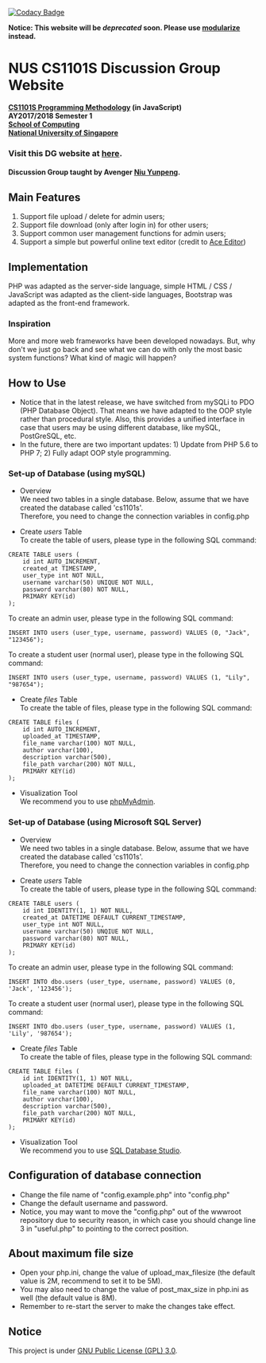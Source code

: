 [![Codacy Badge](https://api.codacy.com/project/badge/Grade/5aa02afb8707418cb0a219a08ea489cb)](https://www.codacy.com/app/yunpengn/CS1101S-DG-Website?utm_source=github.com&amp;utm_medium=referral&amp;utm_content=yunpengn/CS1101S-DG-Website&amp;utm_campaign=Badge_Grade)

**Notice: This website will be _deprecated_ soon. Please use [modularize](https://github.com/yunpengn/modularize) instead.**

# NUS CS1101S Discussion Group Website

__[CS1101S Programming Methodology](https://comp.nus.edu.sg/~cs1101s/) (in JavaScript)<br>
AY2017/2018 Semester 1<br>
[School of Computing](https://comp.nus.edu.sg/)<br>
[National University of Singapore](https://www.nus.edu.sg/)__

### Visit this DG website at [here](https://cs1101s.azurewebsites.net/).

#### Discussion Group taught by Avenger [Niu Yunpeng](https://comp.nus.edu.sg/~e0134079/).

## Main Features
1. Support file upload / delete for admin users;
2. Support file download (only after login in) for other users;
3. Support common user management functions for admin users;
4. Support a simple but powerful online text editor (credit to [Ace Editor](https://ace.c9.io/))

## Implementation
PHP was adapted as the server-side language, simple HTML / CSS / JavaScript was adapted as the client-side languages, Bootstrap was adapted as the front-end framework.

### Inspiration
More and more web frameworks have been developed nowadays. But, why don't we just go back and see what we can do with only the most basic system functions? What kind of magic will happen?

## How to Use
- Notice that in the latest release, we have switched from mySQLi to PDO (PHP Database Object). That means we have adapted to the OOP style rather than procedural style. Also, this provides a unified interface in case that users may be using different database, like mySQL, PostGreSQL, etc.
- In the future, there are two important updates: 1) Update from PHP 5.6 to PHP 7; 2) Fully adapt OOP style programming.

### Set-up of Database (using mySQL)
- Overview<br>
We need two tables in a single database. Below, assume that we have created the database called 'cs1101s'.<br>
Therefore, you need to change the connection variables in config.php

- Create _users_ Table<br>
To create the table of users, please type in the following SQL command:
```
CREATE TABLE users (
    id int AUTO_INCREMENT,
    created_at TIMESTAMP,
    user_type int NOT NULL,
    username varchar(50) UNIQUE NOT NULL,
    password varchar(80) NOT NULL,
    PRIMARY KEY(id)
);
```
To create an admin user, please type in the following SQL command:
```
INSERT INTO users (user_type, username, password) VALUES (0, "Jack", "123456");
```
To create a student user (normal user), please type in the following SQL command:
```
INSERT INTO users (user_type, username, password) VALUES (1, "Lily", "987654");
```

- Create _files_ Table<br>
To create the table of files, please type in the following SQL command:
```
CREATE TABLE files (
    id int AUTO_INCREMENT,
    uploaded_at TIMESTAMP,
    file_name varchar(100) NOT NULL,
    author varchar(100),
    description varchar(500),
    file_path varchar(200) NOT NULL,
    PRIMARY KEY(id)
);
```

- Visualization Tool<br>
We recommend you to use [phpMyAdmin](https://www.phpmyadmin.net/).

### Set-up of Database (using Microsoft SQL Server)
- Overview<br>
We need two tables in a single database. Below, assume that we have created the database called 'cs1101s'.<br>
Therefore, you need to change the connection variables in config.php

- Create _users_ Table<br>
To create the table of users, please type in the following SQL command:
```
CREATE TABLE users (
    id int IDENTITY(1, 1) NOT NULL,
    created_at DATETIME DEFAULT CURRENT_TIMESTAMP,
    user_type int NOT NULL,
    username varchar(50) UNQIUE NOT NULL,
    password varchar(80) NOT NULL,
    PRIMARY KEY(id)
);
```
To create an admin user, please type in the following SQL command:
```
INSERT INTO dbo.users (user_type, username, password) VALUES (0, 'Jack', '123456');
```
To create a student user (normal user), please type in the following SQL command:
```
INSERT INTO dbo.users (user_type, username, password) VALUES (1, 'Lily', '987654');
```

- Create _files_ Table<br>
To create the table of files, please type in the following SQL command:
```
CREATE TABLE files (
    id int IDENTITY(1, 1) NOT NULL,
    uploaded_at DATETIME DEFAULT CURRENT_TIMESTAMP,
    file_name varchar(100) NOT NULL,
    author varchar(100),
    description varchar(500),
    file_path varchar(200) NOT NULL,
    PRIMARY KEY(id)
);
```

- Visualization Tool<br>
We recommend you to use [SQL Database Studio](https://www.sqldatabasestudio.com/).

## Configuration of database connection
- Change the file name of "config.example.php" into "config.php"
- Change the default username and password.
- Notice, you may want to move the "config.php" out of the wwwroot repository due to security reason, in which case you should change line 3 in "useful.php" to pointing to the correct position. 

## About maximum file size
- Open your php.ini, change the value of upload_max_filesize (the default value is 2M, recommend to set it to be 5M).
- You may also need to change the value of post_max_size in php.ini as well (the default value is 8M).
- Remember to re-start the server to make the changes take effect.

## Notice
This project is under [GNU Public License (GPL) 3.0](http://www.gnu.org/licenses/gpl-3.0.en.html).
